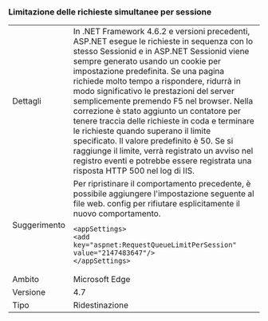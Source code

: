 ### <a name="throttle-concurrent-requests-per-session"></a>Limitazione delle richieste simultanee per sessione

|   |   |
|---|---|
|Dettagli|In .NET Framework 4.6.2 e versioni precedenti, ASP.NET esegue le richieste in sequenza con lo stesso Sessionid e in ASP.NET Sessionid viene sempre generato usando un cookie per impostazione predefinita. Se una pagina richiede molto tempo a rispondere, ridurrà in modo significativo le prestazioni del server semplicemente premendo F5 nel browser. Nella correzione è stato aggiunto un contatore per tenere traccia delle richieste in coda e terminare le richieste quando superano il limite specificato. Il valore predefinito è 50. Se si raggiunge il limite, verrà registrato un avviso nel registro eventi e potrebbe essere registrata una risposta HTTP 500 nel log di IIS.|
|Suggerimento|Per ripristinare il comportamento precedente, è possibile aggiungere l'impostazione seguente al file web. config per rifiutare esplicitamente il nuovo comportamento.<pre><code class="language-xml">&lt;appSettings&gt;&#13;&#10;&lt;add key=&quot;aspnet:RequestQueueLimitPerSession&quot; value=&quot;2147483647&quot;/&gt;&#13;&#10;&lt;/appSettings&gt;&#13;&#10;</code></pre>|
|Ambito|Microsoft Edge|
|Versione|4.7|
|Tipo|Ridestinazione|

